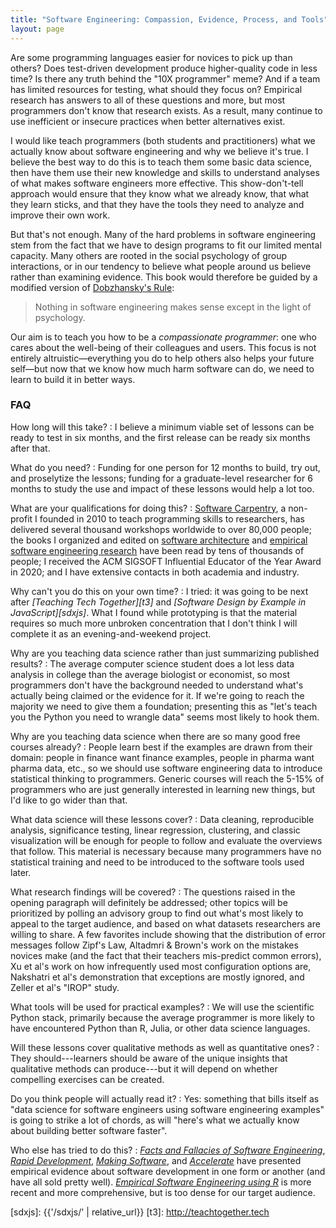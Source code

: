 ```yaml
---
title: "Software Engineering: Compassion, Evidence, Process, and Tools"
layout: page
---
```


Are some programming languages easier for novices to pick up than others?
Does test-driven development produce higher-quality code in less time?
Is there any truth behind the "10X programmer" meme?
And if a team has limited resources for testing, what should they focus on?
Empirical research has answers to all of these questions and more,
but most programmers don't know that research exists.
As a result,
many continue to use inefficient or insecure practices when better alternatives exist.

I would like teach programmers (both students and practitioners)
what we actually know about software engineering and why we believe it's true.
I believe the best way to do this is to teach them some basic data science,
then have them use their new knowledge and skills
to understand analyses of what makes software engineers more effective.
This show-don't-tell approach would ensure that they know what we already know,
that what they learn sticks,
and that they have the tools they need to analyze and improve their own work.

But that's not enough.
Many of the hard problems in software engineering stem from the fact that
we have to design programs to fit our limited mental capacity.
Many others are rooted in the social psychology of group interactions,
or in our tendency to believe what people around us believe
rather than examining evidence.
This book would therefore be guided by a modified version of [Dobzhansky's Rule][dobzhansky]:

> Nothing in software engineering makes sense except in the light of psychology.

Our aim is to teach you how to be a *compassionate programmer*:
one who cares about the well-being of their colleagues and users.
This focus is not entirely altruistic—everything you do to help others
also helps your future self—but now that we know how much harm software can do,
we need to learn to build it in better ways.

### FAQ

How long will this take?
:   I believe a minimum viable set of lessons can be ready to test in six months, and the first release can be ready six months after that.

What do you need?
:   Funding for one person for 12 months to build, try out, and proselytize the lessons; funding for a graduate-level researcher for 6 months to study the use and impact of these lessons would help a lot too.

What are your qualifications for doing this?
:   [Software Carpentry][carpentries], a non-profit I founded in 2010 to teach programming skills to researchers, has delivered several thousand workshops worldwide to over 80,000 people; the books I organized and edited on [software architecture][aosa] and [empirical software engineering research][making-software] have been read by tens of thousands of people; I received the ACM SIGSOFT Influential Educator of the Year Award in 2020; and I have extensive contacts in both academia and industry.

Why can't you do this on your own time?
:   I tried: it was going to be next after *[Teaching Tech Together][t3]* and *[Software Design by Example in JavaScript][sdxjs]*. What I found while prototyping is that the material requires so much more unbroken concentration that I don't think I will complete it as an evening-and-weekend project.

Why are you teaching data science rather than just summarizing published results?
:   The average computer science student does a lot less data analysis in college than the average biologist or economist, so most programmers don't have the background needed to understand what's actually being claimed or the evidence for it. If we're going to reach the majority we need to give them a foundation; presenting this as "let's teach you the Python you need to wrangle data" seems most likely to hook them.

Why are you teaching data science when there are so many good free courses already?
:   People learn best if the examples are drawn from their domain: people in finance want finance examples, people in pharma want pharma data, etc., so we should use software engineering data to introduce statistical thinking to programmers. Generic courses will reach the 5-15% of programmers who are just generally interested in learning new things, but I'd like to go wider than that.

What data science will these lessons cover?
:   Data cleaning, reproducible analysis, significance testing, linear regression, clustering, and classic visualization will be enough for people to follow and evaluate the overviews that follow. This material is necessary because many programmers have no statistical training and need to be introduced to the software tools used later.

What research findings will be covered?
:   The questions raised in the opening paragraph will definitely be addressed; other topics will be prioritized by polling an advisory group to find out what's most likely to appeal to the target audience, and based on what datasets researchers are willing to share. A few favorites include showing that the distribution of error messages follow Zipf's Law, Altadmri & Brown's work on the mistakes novices make (and the fact that their teachers mis-predict common errors), Xu et al's work on how infrequently used most configuration options are, Nakshatri et al's demonstration that exceptions are mostly ignored, and Zeller et al's "IROP" study.

What tools will be used for practical examples?
:   We will use the scientific Python stack, primarily because the average programmer is more likely to have encountered Python than R, Julia, or other data science languages.

Will these lessons cover qualitative methods as well as quantitative ones?
:   They should---learners should be aware of the unique insights that qualitative methods can produce---but it will depend on whether compelling exercises can be created.

Do you think people will actually read it?
:   Yes: something that bills itself as "data science for software engineers using software engineering examples" is going to strike a lot of chords, as will "here's what we actually know about building better software faster".

Who else has tried to do this?
:   *[Facts and Fallacies of Software Engineering][facts-fallacies]*, *[Rapid Development][rapid-development]*, *[Making Software][making-software]*, and *[Accelerate][accelerate]* have presented empirical evidence about software development in one form or another (and have all sold pretty well). *[Empirical Software Engineering using R][eseur]* is more recent and more comprehensive, but is too dense for our target audience.

[accelerate]: https://www.amazon.com/Accelerate-Software-Performing-Technology-Organizations/dp/1942788339/
[aosa]: https://aosabook.org/
[bst]: https://buildtogether.tech/
[carpentries]: https://carpentries.org/
[dobzhansky]: https://en.wikipedia.org/wiki/Nothing_in_Biology_Makes_Sense_Except_in_the_Light_of_Evolution
[eseur]: http://www.knosof.co.uk/ESEUR/
[facts-fallacies]: https://www.amazon.com/Facts-Fallacies-Software-Engineering-Robert/dp/0321117425/
[making-software]: https://www.amazon.com/Making-Software-Really-Works-Believe/dp/0596808321/
[rapid-development]: https://www.amazon.com/Rapid-Development-Taming-Software-Schedules/dp/1556159005/
[sdxjs]: {{'/sdxjs/' | relative_url}}
[t3]: http://teachtogether.tech
